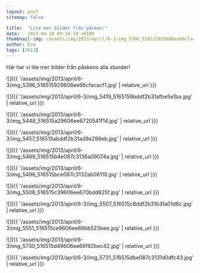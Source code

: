 ```yaml
---
layout: post
sitemap: false

title:  "Lite mer bilder från påsken:"
date:   2013-04-10 09:34:34 +0100
thumbnail-img: /assets/img/2013/april/6-3/img_5396_516515929606ee66cfacacf1.jpg
author: Eva
tags: [2013]
---
```


Här har vi lite mer bilder från påskens alla stunder!

![]({{ '/assets/img/2013/april/6-3/img_5396_516515929606ee66cfacacf1.jpg'  | relative_url }})

![]({{ '/assets/img/2013/april/6-3/img_5419_5165159bddf2b31afbe5e1ba.jpg'  | relative_url }})

![]({{ '/assets/img/2013/april/6-3/img_5448_516515a29606ee6720541f14.jpg'  | relative_url }})

![]({{ '/assets/img/2013/april/6-3/img_5457_516515abddf2b31ad9e299eb.jpg'  | relative_url }})

![]({{ '/assets/img/2013/april/6-3/img_5469_516515b4e087c3136a09074a.jpg'  | relative_url }})

![]({{ '/assets/img/2013/april/6-3/img_5496_516515bce087c3132ab08110.jpg'  | relative_url }})

![]({{ '/assets/img/2013/april/6-3/img_5508_516515c39606ee670bdd825f.jpg'  | relative_url }})

![]({{ '/assets/img/2013/april/6-3/img_5507_516515c8ddf2b31b3fa01d6c.jpg'  | relative_url }})

![]({{ '/assets/img/2013/april/6-3/img_5551_516515ce9606ee66bb523bee.jpg'  | relative_url }})

![]({{ '/assets/img/2013/april/6-3/img_5730_516515d49606ee66f92bec42.jpg'  | relative_url }})

![]({{ '/assets/img/2013/april/6-3/img_5731_516515dbe087c3131d0dfc43.jpg'  | relative_url }})

